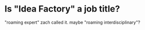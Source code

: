 # Is "Idea Factory" a job title?

"roaming expert" zach called it. maybe "roaming interdisciplinary"?
